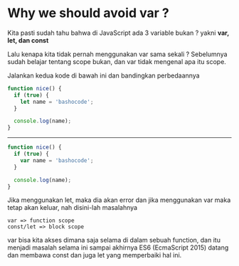 # Why we should avoid var ?

Kita pasti sudah tahu bahwa di JavaScript ada 3 variable bukan ? yakni **var, let, dan const**

Lalu kenapa kita tidak pernah menggunakan var sama sekali ? Sebelumnya sudah belajar tentang scope bukan, dan var tidak mengenal apa itu scope.

Jalankan kedua kode di bawah ini dan bandingkan perbedaannya

```javascript
function nice() {
  if (true) {
    let name = 'bashocode';
  }

  console.log(name);
}
```

---

```javascript
function nice() {
  if (true) {
    var name = 'bashocode';
  }

  console.log(name);
}
```

Jika menggunakan let, maka dia akan error dan jika menggunakan var maka tetap akan keluar, nah disini-lah masalahnya

```
var => function scope
const/let => block scope
```

var bisa kita akses dimana saja selama di dalam sebuah function, dan itu menjadi masalah selama ini sampai akhirnya ES6 (EcmaScript 2015) datang dan membawa const dan juga let yang memperbaiki hal ini.
